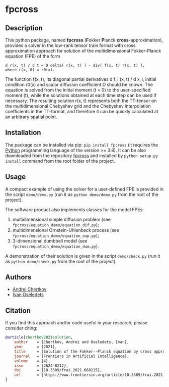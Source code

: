 # fpcross


## Description

This python package, named **fpcross** (**F**okker **P**lanck **cross**-approximation), provides a solver in the low-rank tensor train format with cross approximation approach for solution of the multidimensional Fokker-Planck equation (FPE) of the form

```
d r(x, t) / d t = D delta( r(x, t) ) - div( f(x, t) r(x, t) ),
where r(x, 0) = r0(x).
```

The function f(x, t), its diagonal partial derivatives d f_i (x, t) / d x_i, initial condition r0(x) and scalar diffusion coefficient D should be known. The equation is solved from the initial moment (t = 0) to the user-specified moment (t), while the solutions obtained at each time step can be used if necessary. The resulting solution r(x, t) represents both the TT-tensor on the multidimensional Chebyshev grid and the Chebyshev interpolation coefficients in the TT-format, and therefore it can be quickly calculated at an arbitrary spatial point.


## Installation

The package can be installed via pip: `pip install fpcross` (it requires the [Python](https://www.python.org) programming language of the version >= 3.8). It can be also downloaded from the repository [fpcross](https://github.com/AndreiChertkov/fpcross) and installed by `python setup.py install` command from the root folder of the project.


## Usage

A compact example of using the solver for a user-defined FPE is provided in the script `demo/demo.py` (run it as `python demo/demo.py` from the root of the project).

The software product also implements classes for the model FPEs:
1. multidimensional simple diffusion problem (see `fpcross/equation_demo/equation_dif.py`);
2. multidimensional Ornstein-Uhlenbeck process (see `fpcross/equation_demo/equation_oup.py`);
3. 3-dimensional dumbbell model (see `fpcross/equation_demo/equation_dum.py`).

A demonstration of their solution is given in the script `demo/check.py` (run it as `python demo/check.py` from the root of the project).


## Authors

- [Andrei Chertkov](https://github.com/AndreiChertkov)
- [Ivan Oseledets](https://github.com/oseledets)


## Citation

If you find this approach and/or code useful in your research, please consider citing:

```bibtex
@article{chertkov2021solution,
    author    = {Chertkov, Andrei and Oseledets, Ivan},
    year      = {2021},
    title     = {Solution of the Fokker--Planck equation by cross approximation method in the tensor train format},
    journal   = {Frontiers in Artificial Intelligence},
    volume    = {4},
    issn      = {2624-8212},
    doi       = {10.3389/frai.2021.668215},
    url       = {https://www.frontiersin.org/article/10.3389/frai.2021.668215}
}
```
